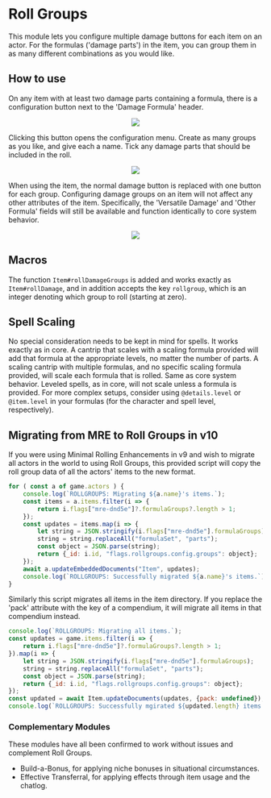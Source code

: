 # Roll Groups

This module lets you configure multiple damage buttons for each item on an actor. For the formulas ('damage parts') in the item, you can group them in as many different combinations as you would like.

## How to use
On any item with at least two damage parts containing a formula, there is a configuration button next to the 'Damage Formula' header.

<p align="center">
    <img src="https://i.imgur.com/nurikBk.png">
</p>

Clicking this button opens the configuration menu. Create as many groups as you like, and give each a name. Tick any damage parts that should be included in the roll.

<p align="center">
    <img src="https://i.imgur.com/a8u6Wfw.png">
</p>

When using the item, the normal damage button is replaced with one button for each group. Configuring damage groups on an item will not affect any other attributes of the item. Specifically, the 'Versatile Damage' and 'Other Formula' fields will still be available and function identically to core system behavior.

<p align="center">
    <img src="https://i.imgur.com/cW0o2ie.png">
</p>

## Macros
The function `Item#rollDamageGroups` is added and works exactly as `Item#rollDamage`, and in addition accepts the key `rollgroup`, which is an integer denoting which group to roll (starting at zero).

## Spell Scaling
No special consideration needs to be kept in mind for spells. It works exactly as in core. A cantrip that scales with a scaling formula provided will add that formula at the appropriate levels, no matter the number of parts. A scaling cantrip with multiple formulas, and no specific scaling formula provided, will scale each formula that is rolled. Same as core system behavior. Leveled spells, as in core, will not scale unless a formula is provided. For more complex setups, consider using `@details.level` or `@item.level` in your formulas (for the character and spell level, respectively).

## Migrating from MRE to Roll Groups in v10
If you were using Minimal Rolling Enhancements in v9 and wish to migrate all actors in the world to using Roll Groups, this provided script will copy the roll group data of all the actors' items to the new format.

```js
for ( const a of game.actors ) {
    console.log(`ROLLGROUPS: Migrating ${a.name}'s items.`);
    const items = a.items.filter(i => {
        return i.flags["mre-dnd5e"]?.formulaGroups?.length > 1;
    });
    const updates = items.map(i => {
        let string = JSON.stringify(i.flags["mre-dnd5e"].formulaGroups);
        string = string.replaceAll("formulaSet", "parts");
        const object = JSON.parse(string);
        return {_id: i.id, "flags.rollgroups.config.groups": object};
    });
    await a.updateEmbeddedDocuments("Item", updates);
    console.log(`ROLLGROUPS: Successfully migrated ${a.name}'s items.`);
}
```

Similarly this script migrates all items in the item directory. If you replace the 'pack' attribute with the key of a compendium, it will migrate all items in that compendium instead.

```js
console.log(`ROLLGROUPS: Migrating all items.`);
const updates = game.items.filter(i => {
    return i.flags["mre-dnd5e"]?.formulaGroups?.length > 1;
}).map(i => {
    let string = JSON.stringify(i.flags["mre-dnd5e"].formulaGroups);
    string = string.replaceAll("formulaSet", "parts");
    const object = JSON.parse(string);
    return {_id: i.id, "flags.rollgroups.config.groups": object};
});
const updated = await Item.updateDocuments(updates, {pack: undefined});
console.log(`ROLLGROUPS: Successfully mgirated ${updated.length} items.`);
```

### Complementary Modules
These modules have all been confirmed to work without issues and complement Roll Groups.
- Build-a-Bonus, for applying niche bonuses in situational circumstances.
- Effective Transferral, for applying effects through item usage and the chatlog.
